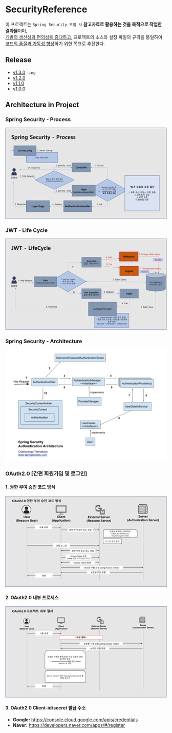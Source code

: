 # SecurityReference
이 프로젝트는 `Spring Security 도입 시` **참고자료로 활용하는 것을 목적으로 작업한 결과물**이며, \
    <u>개발의 생산성과 편의성을 증대하고</u>, 프로젝트의 소스와 설정 파일의 규격을 통일하여 <u>코드의 품질과 가독성 향상</u>하기 위한 목표로 추진한다.
## Release
- [v1.3.0](./RELEASENOTE.md#v120-2024-05-30-) `-ing`
- [v1.2.0](./RELEASENOTE.md#v120-2024-05-13-)
- [v1.1.0](./RELEASENOTE.md#v110-2024-04-24-)
- [v1.0.0](./RELEASENOTE.md#v100-2024-01-30-)

## Architecture in Project
### Spring Security - Process
![](src/main/resources/static/img/diagram/SpringSecurityProcess.png)

### JWT - Life Cycle
![](src/main/resources/static/img/diagram/JwtLifeCycle.png)

### Spring Security - Architecture
![](src/main/resources/static/img/diagram/SpringSecurityArchitecture.png)

### OAuth2.0 [간편 회원가입 및 로그인]
#### 1. 권한 부여 승인 코드 방식
![](src/main/resources/static/img/diagram/OAuth2.0Process.png)

#### 2. OAuth2.0 내부 프로세스
![](src/main/resources/static/img/diagram/oauth2.0Process(Internal).png)

#### 3. OAuth2.0 Client-id/secret 발급 주소
- **Google:** https://console.cloud.google.com/apis/credentials
- **Naver:** https://developers.naver.com/apps/#/register
